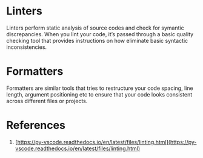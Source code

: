 
# Linters 


Linters perform static analysis of source codes and check for symantic discrepancies.
When you lint your code, it’s passed through a basic quality checking tool that provides
instructions on how eliminate basic syntactic inconsistencies.


# Formatters

Formatters are similar tools that tries to restructure your code spacing, line length,
argument positioning etc to ensure that your code looks consistent across different
files or projects.


# References

1. [https://py-vscode.readthedocs.io/en/latest/files/linting.html](https://py-vscode.readthedocs.io/en/latest/files/linting.html)

